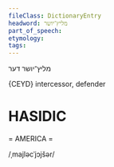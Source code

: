 ```yaml
---
fileClass: DictionaryEntry
headword: מליץ־יושר
part_of_speech: 
etymology: 
tags: 
---
```

מליץ־יושר
דער

{CEYD}
intercessor, defender

HASIDIC
=======
= AMERICA = 

/ˌmajləcˈjɔjšər/